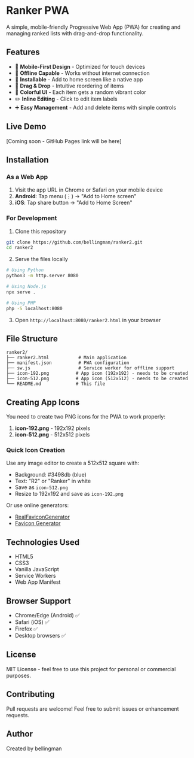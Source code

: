# Ranker PWA

A simple, mobile-friendly Progressive Web App (PWA) for creating and managing ranked lists with drag-and-drop functionality.

## Features

- 📱 **Mobile-First Design** - Optimized for touch devices
- 🔌 **Offline Capable** - Works without internet connection
- 📲 **Installable** - Add to home screen like a native app
- 🎯 **Drag & Drop** - Intuitive reordering of items
- 🎨 **Colorful UI** - Each item gets a random vibrant color
- ✏️ **Inline Editing** - Click to edit item labels
- ➕ **Easy Management** - Add and delete items with simple controls

## Live Demo

[Coming soon - GitHub Pages link will be here]

## Installation

### As a Web App

1. Visit the app URL in Chrome or Safari on your mobile device
2. **Android**: Tap menu (⋮) → "Add to Home screen"
3. **iOS**: Tap share button → "Add to Home Screen"

### For Development

1. Clone this repository
```bash
git clone https://github.com/bellingman/ranker2.git
cd ranker2
```

2. Serve the files locally
```bash
# Using Python
python3 -m http.server 8080

# Using Node.js
npx serve .

# Using PHP
php -S localhost:8080
```

3. Open `http://localhost:8080/ranker2.html` in your browser

## File Structure

```
ranker2/
├── ranker2.html           # Main application
├── manifest.json          # PWA configuration
├── sw.js                  # Service worker for offline support
├── icon-192.png          # App icon (192x192) - needs to be created
├── icon-512.png          # App icon (512x512) - needs to be created
└── README.md             # This file
```

## Creating App Icons

You need to create two PNG icons for the PWA to work properly:

1. **icon-192.png** - 192x192 pixels
2. **icon-512.png** - 512x512 pixels

### Quick Icon Creation

Use any image editor to create a 512x512 square with:
- Background: #3498db (blue)
- Text: "R2" or "Ranker" in white
- Save as `icon-512.png`
- Resize to 192x192 and save as `icon-192.png`

Or use online generators:
- [RealFaviconGenerator](https://realfavicongenerator.net/)
- [Favicon Generator](https://www.favicon-generator.org/)

## Technologies Used

- HTML5
- CSS3
- Vanilla JavaScript
- Service Workers
- Web App Manifest

## Browser Support

- Chrome/Edge (Android) ✅
- Safari (iOS) ✅
- Firefox ✅
- Desktop browsers ✅

## License

MIT License - feel free to use this project for personal or commercial purposes.

## Contributing

Pull requests are welcome! Feel free to submit issues or enhancement requests.

## Author

Created by bellingman
